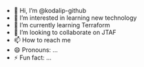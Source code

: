 - 👋 Hi, I’m @kodalip-github
- 👀 I’m interested in learning new technology
- 🌱 I’m currently learning Terraform
- 💞️ I’m looking to collaborate on JTAF
- 📫 How to reach me 
- 😄 Pronouns: ...
- ⚡ Fun fact: ...

<!---
kodalip-github/kodalip-github is a ✨ special ✨ repository because its `README.md` (this file) appears on your GitHub profile.
You can click the Preview link to take a look at your changes.
--->
